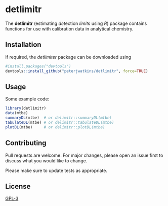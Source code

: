 # detlimitr

The **detlimitr** (estimating *det*ection *limit*s using *R*) package contains functions for use with calibration data in analytical chemistry.

## Installation

If required, the *detlimiter* package can be downloaded using

``` R
#install.packages("devtools") 
devtools::install_github("peterjwatkins/detlimitr", force=TRUE)

```

## Usage

Some example code:
```R 
library(detlimitr)
data(mtbe)
summaryDL(mtbe)  # or delimitr::summaryDL(mtbe)
tabulateDL(mtbe) # or delimitr::tabulateDL(mtbe)
plotDL(mtbe)     # or delimitr::plotDL(mtbe)
```

## Contributing
Pull requests are welcome. For major changes, please open an issue first to discuss what you would like to change.

Please make sure to update tests as appropriate.

## License
[GPL-3](https://www.gnu.org/licenses/gpl-3.0.en.html)
